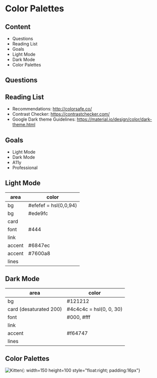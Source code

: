 # Color Palettes

## Content
- Questions
- Reading List
- Goals
- Light Mode
- Dark Mode
- Color Palettes

## Questions

## Reading List
- Recommendations: <http://colorsafe.co/>
- Contrast Checker: <https://contrastchecker.com/>
- Google Dark theme Guidelines: <https://material.io/design/color/dark-theme.html>


## Goals
- Light Mode
- Dark Mode
- A11y
- Professional


## Light Mode
area | color
--- | ---
bg | #efefef = hsl(0,0,94)
bg | #ede9fc
card | 
font | #444
link | 
accent | #6847ec
accent | #7600a8
lines | 

## Dark Mode
area | color
--- | ---
bg | #121212
card (desaturated 200)| #4c4c4c = hsl(0, 0, 30)
font | #000, #fff 
link | 
accent | #f64747
lines | 


## Color Palettes

![Kitten](/media/2018/08/kitten.jpg){: width=150 height=100 style="float:right; padding:16px"}
